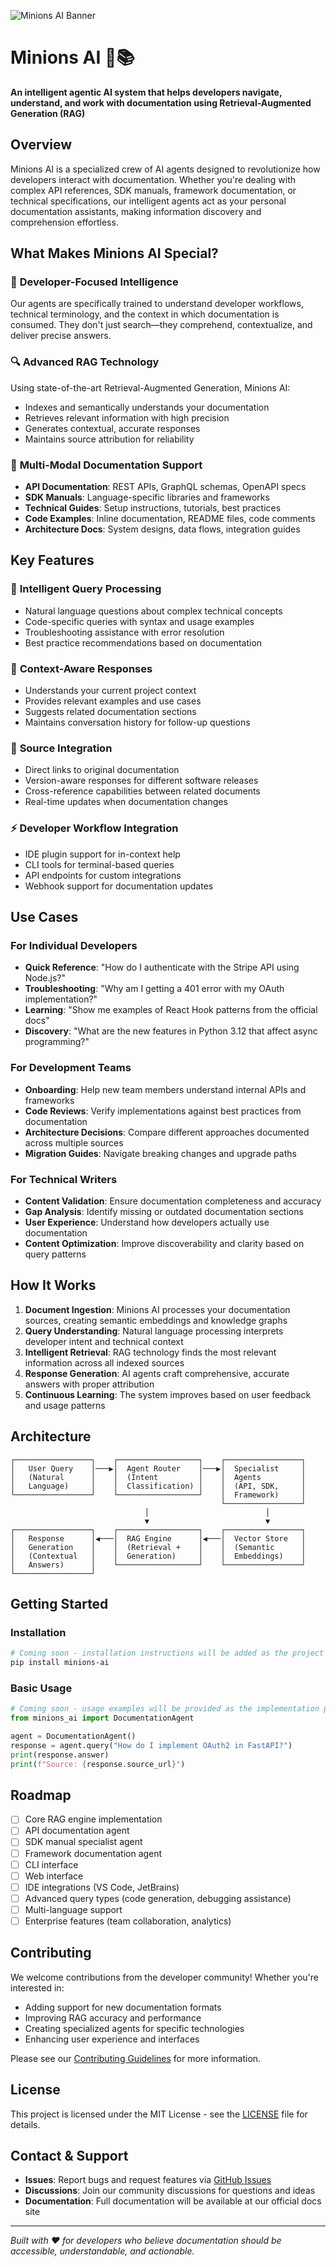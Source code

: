 ![Minions AI Banner](assets/banner.svg)

# Minions AI 🤖📚

**An intelligent agentic AI system that helps developers navigate, understand, and work with documentation using Retrieval-Augmented Generation (RAG)**

## Overview

Minions AI is a specialized crew of AI agents designed to revolutionize how developers interact with documentation. Whether you're dealing with complex API references, SDK manuals, framework documentation, or technical specifications, our intelligent agents act as your personal documentation assistants, making information discovery and comprehension effortless.

## What Makes Minions AI Special?

### 🎯 **Developer-Focused Intelligence**
Our agents are specifically trained to understand developer workflows, technical terminology, and the context in which documentation is consumed. They don't just search—they comprehend, contextualize, and deliver precise answers.

### 🔍 **Advanced RAG Technology**
Using state-of-the-art Retrieval-Augmented Generation, Minions AI:
- Indexes and semantically understands your documentation
- Retrieves relevant information with high precision
- Generates contextual, accurate responses
- Maintains source attribution for reliability

### 🚀 **Multi-Modal Documentation Support**
- **API Documentation**: REST APIs, GraphQL schemas, OpenAPI specs
- **SDK Manuals**: Language-specific libraries and frameworks
- **Technical Guides**: Setup instructions, tutorials, best practices
- **Code Examples**: Inline documentation, README files, code comments
- **Architecture Docs**: System designs, data flows, integration guides

## Key Features

### 🤝 **Intelligent Query Processing**
- Natural language questions about complex technical concepts
- Code-specific queries with syntax and usage examples
- Troubleshooting assistance with error resolution
- Best practice recommendations based on documentation

### 📖 **Context-Aware Responses**
- Understands your current project context
- Provides relevant examples and use cases
- Suggests related documentation sections
- Maintains conversation history for follow-up questions

### 🔗 **Source Integration**
- Direct links to original documentation
- Version-aware responses for different software releases
- Cross-reference capabilities between related documents
- Real-time updates when documentation changes

### ⚡ **Developer Workflow Integration**
- IDE plugin support for in-context help
- CLI tools for terminal-based queries
- API endpoints for custom integrations
- Webhook support for documentation updates

## Use Cases

### For Individual Developers
- **Quick Reference**: "How do I authenticate with the Stripe API using Node.js?"
- **Troubleshooting**: "Why am I getting a 401 error with my OAuth implementation?"
- **Learning**: "Show me examples of React Hook patterns from the official docs"
- **Discovery**: "What are the new features in Python 3.12 that affect async programming?"

### For Development Teams
- **Onboarding**: Help new team members understand internal APIs and frameworks
- **Code Reviews**: Verify implementations against best practices from documentation
- **Architecture Decisions**: Compare different approaches documented across multiple sources
- **Migration Guides**: Navigate breaking changes and upgrade paths

### For Technical Writers
- **Content Validation**: Ensure documentation completeness and accuracy
- **Gap Analysis**: Identify missing or outdated documentation sections
- **User Experience**: Understand how developers actually use documentation
- **Content Optimization**: Improve discoverability and clarity based on query patterns

## How It Works

1. **Document Ingestion**: Minions AI processes your documentation sources, creating semantic embeddings and knowledge graphs
2. **Query Understanding**: Natural language processing interprets developer intent and technical context
3. **Intelligent Retrieval**: RAG technology finds the most relevant information across all indexed sources
4. **Response Generation**: AI agents craft comprehensive, accurate answers with proper attribution
5. **Continuous Learning**: The system improves based on user feedback and usage patterns

## Architecture

```
┌─────────────────┐    ┌──────────────────┐    ┌─────────────────┐
│   User Query    │───▶│  Agent Router    │───▶│  Specialist     │
│   (Natural      │    │  (Intent         │    │  Agents         │
│   Language)     │    │  Classification) │    │  (API, SDK,     │
└─────────────────┘    └──────────────────┘    │  Framework)     │
                                               └─────────────────┘
                              │                          │
                              ▼                          ▼
┌─────────────────┐    ┌──────────────────┐    ┌─────────────────┐
│   Response      │◀───│  RAG Engine      │◀───│  Vector Store   │
│   Generation    │    │  (Retrieval +    │    │  (Semantic      │
│   (Contextual   │    │  Generation)     │    │  Embeddings)    │
│   Answers)      │    └──────────────────┘    └─────────────────┘
└─────────────────┘
```

## Getting Started

### Installation
```bash
# Coming soon - installation instructions will be added as the project develops
pip install minions-ai
```

### Basic Usage
```python
# Coming soon - usage examples will be provided as the implementation progresses
from minions_ai import DocumentationAgent

agent = DocumentationAgent()
response = agent.query("How do I implement OAuth2 in FastAPI?")
print(response.answer)
print(f"Source: {response.source_url}")
```

## Roadmap

- [ ] Core RAG engine implementation
- [ ] API documentation agent
- [ ] SDK manual specialist agent
- [ ] Framework documentation agent
- [ ] CLI interface
- [ ] Web interface
- [ ] IDE integrations (VS Code, JetBrains)
- [ ] Advanced query types (code generation, debugging assistance)
- [ ] Multi-language support
- [ ] Enterprise features (team collaboration, analytics)

## Contributing

We welcome contributions from the developer community! Whether you're interested in:
- Adding support for new documentation formats
- Improving RAG accuracy and performance
- Creating specialized agents for specific technologies
- Enhancing user experience and interfaces

Please see our [Contributing Guidelines](CONTRIBUTING.md) for more information.

## License

This project is licensed under the MIT License - see the [LICENSE](LICENSE) file for details.

## Contact & Support

- **Issues**: Report bugs and request features via [GitHub Issues](https://github.com/alifa98/minions-ai/issues)
- **Discussions**: Join our community discussions for questions and ideas
- **Documentation**: Full documentation will be available at our official docs site

---

*Built with ❤️ for developers who believe documentation should be accessible, understandable, and actionable.*
